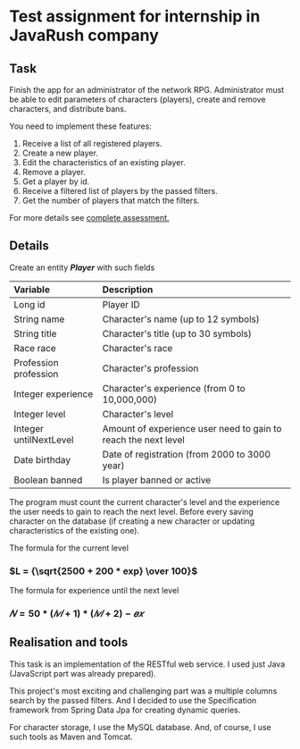 # Test assignment for internship in JavaRush company #
## Task ##
Finish the app for an administrator of the network RPG. Administrator must be able to edit parameters of characters (players), create and remove characters, and distribute bans.

You need to implement these features:
1. Receive a list of all registered players.
2. Create a new player.
3. Edit the characteristics of an existing player.
4. Remove a player.
5. Get a player by id.
6. Receive a filtered list of players by the passed filters.
7. Get the number of players that match the filters.

For more details see [complete assessment.](https://github.com/Kidchai/TestTaskForJavaRush/blob/main/TestTask.pdf)

## Details ##
Create an entity ***Player*** with such fields

| Variable               | Description                                                    |
|:-----------------------|:---------------------------------------------------------------|
| Long id                | Player ID                                                      |
| String name            | Character's name (up to 12 symbols)                            |
| String title           | Character's title (up to 30 symbols)                           |
| Race race              | Character's race                                               |
| Profession profession  | Character's profession                                         |
| Integer experience     | Character's experience (from 0 to 10,000,000)                  |
| Integer level          | Character's level                                              |
| Integer untilNextLevel | Amount of experience user need to gain to reach the next level |
| Date birthday          | Date of registration (from 2000 to 3000 year)                  |
| Boolean banned         | Is player banned or active                                     |

The program must count the current character's level and the experience the user needs to gain to reach the next level.
Before every saving character on the database (if creating a new character or updating characteristics of the existing one).

The formula for the current level
### $L = {\sqrt{2500 + 200 * exp} \over 100}$

The formula for experience until the next level
### $𝑁 = 50 * (𝑙𝑣𝑙 + 1) * (𝑙𝑣𝑙 + 2) − 𝑒𝑥$

## Realisation and tools ##
This task is an implementation of the RESTful web service. I used just Java (JavaScript part was already prepared).

This project's most exciting and challenging part was a multiple columns search by the passed filters.
And I decided to use the Specification framework from Spring Data Jpa for creating dynamic queries.

For character storage, I use the MySQL database. And, of course, I use such tools as Maven and Tomcat.
